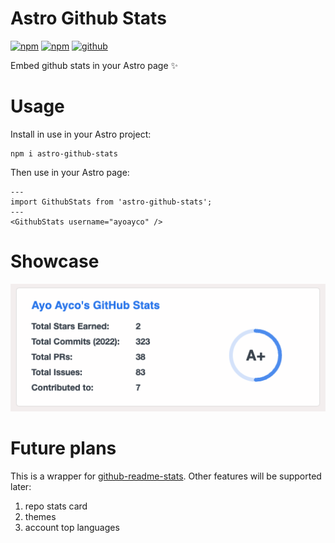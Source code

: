 # Astro Github Stats

[![npm](https://img.shields.io/npm/v/astro-github-stats)](https://www.npmjs.com/package/astro-github-stats)
[![npm](https://img.shields.io/npm/l/astro-github-stats)](https://www.npmjs.com/package/astro-github-stats)
[![github](https://img.shields.io/github/last-commit/ayoayco/astro-github-stats)](https://github.com/ayoayco/astro-github-stats)

Embed github stats in your Astro page ✨

# Usage

Install in use in your Astro project:

```
npm i astro-github-stats
```

Then use in your Astro page:

```
---
import GithubStats from 'astro-github-stats';
---
<GithubStats username="ayoayco" />
```

# Showcase
![screenshot](https://raw.githubusercontent.com/ayoayco/astro-github-stats/main/assets/screenshot.png)

# Future plans

This is a wrapper for [github-readme-stats](https://github.com/anuraghazra/github-readme-stats). Other features will be supported later:
1. repo stats card
1. themes
1. account top languages

